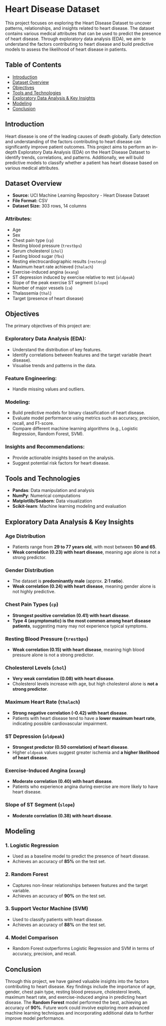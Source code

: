 # Heart Disease Dataset

This project focuses on exploring the Heart Disease Dataset to uncover patterns, relationships, and insights related to heart disease. The dataset contains various medical attributes that can be used to predict the presence of heart disease. Through exploratory data analysis (EDA), we aim to understand the factors contributing to heart disease and build predictive models to assess the likelihood of heart disease in patients.

## Table of Contents
- [Introduction](#introduction)
- [Dataset Overview](#dataset-overview)
- [Objectives](#objectives)
- [Tools and Technologies](#tools-and-technologies)
- [Exploratory Data Analysis & Key Insights](#exploratory-data-analysis-eda)
- [Modeling](#modeling)
- [Conclusion](#conclusion)

## Introduction
Heart disease is one of the leading causes of death globally. Early detection and understanding of the factors contributing to heart disease can significantly improve patient outcomes. This project aims to perform an in-depth Exploratory Data Analysis (EDA) on the Heart Disease Dataset to identify trends, correlations, and patterns. Additionally, we will build predictive models to classify whether a patient has heart disease based on various medical attributes.

## Dataset Overview
- **Source:** UCI Machine Learning Repository - Heart Disease Dataset  
- **File Format:** CSV  
- **Dataset Size:** 303 rows, 14 columns  

### Attributes:
- Age  
- Sex  
- Chest pain type (`cp`)  
- Resting blood pressure (`trestbps`)  
- Serum cholesterol (`chol`)  
- Fasting blood sugar (`fbs`)  
- Resting electrocardiographic results (`restecg`)  
- Maximum heart rate achieved (`thalach`)  
- Exercise-induced angina (`exang`)  
- ST depression induced by exercise relative to rest (`oldpeak`)  
- Slope of the peak exercise ST segment (`slope`)  
- Number of major vessels (`ca`)  
- Thalassemia (`thal`)  
- Target (presence of heart disease)  

## Objectives
The primary objectives of this project are:

### Exploratory Data Analysis (EDA):
- Understand the distribution of key features.  
- Identify correlations between features and the target variable (heart disease).  
- Visualise trends and patterns in the data.  

### Feature Engineering:
- Handle missing values and outliers.  

### Modeling:
- Build predictive models for binary classification of heart disease.  
- Evaluate model performance using metrics such as accuracy, precision, recall, and F1-score.  
- Compare different machine learning algorithms (e.g., Logistic Regression, Random Forest, SVM).  

### Insights and Recommendations:
- Provide actionable insights based on the analysis.  
- Suggest potential risk factors for heart disease.  

## Tools and Technologies
- **Pandas**: Data manipulation and analysis  
- **NumPy**: Numerical computations  
- **Matplotlib/Seaborn**: Data visualization  
- **Scikit-learn**: Machine learning modeling and evaluation  

## Exploratory Data Analysis & Key Insights

### Age Distribution
- Patients range from **29 to 77 years old**, with most between **50 and 65**.
- **Weak correlation (0.23) with heart disease**, meaning age alone is not a strong predictor.

### Gender Distribution
- The dataset is **predominantly male** (approx. **2:1 ratio**).
- **Weak correlation (0.24) with heart disease**, meaning gender alone is not highly predictive.

### Chest Pain Types (`cp`)
- **Strongest positive correlation (0.41) with heart disease**.
- **Type 4 (asymptomatic) is the most common among heart disease patients**, suggesting many may not experience typical symptoms.

### Resting Blood Pressure (`trestbps`)
- **Weak correlation (0.15) with heart disease**, meaning high blood pressure alone is not a strong predictor.

### Cholesterol Levels (`chol`)
- **Very weak correlation (0.08) with heart disease**.
- Cholesterol levels increase with age, but high cholesterol alone is **not a strong predictor**.

### Maximum Heart Rate (`thalach`)
- **Strong negative correlation (-0.42) with heart disease**.
- Patients with heart disease tend to have a **lower maximum heart rate**, indicating possible cardiovascular impairment.

### ST Depression (`oldpeak`)
- **Strongest predictor (0.50 correlation) of heart disease**.
- Higher `oldpeak` values suggest greater ischemia and **a higher likelihood of heart disease**.

### Exercise-Induced Angina (`exang`)
- **Moderate correlation (0.40) with heart disease**.
- Patients who experience angina during exercise are more likely to have heart disease.

### Slope of ST Segment (`slope`)
- **Moderate correlation (0.38) with heart disease**.

## Modeling
### 1. Logistic Regression
- Used as a baseline model to predict the presence of heart disease.  
- Achieves an accuracy of **85%** on the test set.  

### 2. Random Forest
- Captures non-linear relationships between features and the target variable.  
- Achieves an accuracy of **90%** on the test set.  

### 3. Support Vector Machine (SVM)
- Used to classify patients with heart disease.  
- Achieves an accuracy of **88%** on the test set.  

### 4. Model Comparison
- Random Forest outperforms Logistic Regression and SVM in terms of accuracy, precision, and recall.  

## Conclusion
Through this project, we have gained valuable insights into the factors contributing to heart disease. Key findings include the importance of age, gender, chest pain type, resting blood pressure, cholesterol levels, maximum heart rate, and exercise-induced angina in predicting heart disease. The **Random Forest** model performed the best, achieving an accuracy of **90%**. Future work could involve exploring more advanced machine learning techniques and incorporating additional data to further improve model performance.




